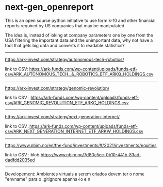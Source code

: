 # next-gen_openreport
This is an open source python initiative to use form k-10 and other financial reports required by US companies that may be manipulated.

The idea is, instead of loking at company parameters one by one from the USA filtering the important data and the unimportant data, why not have a tool that gets big data and converts it to readable statistics?


-----


https://ark-invest.com/strategy/autonomous-tech-robotics/

link to CSV: https://ark-funds.com/wp-content/uploads/funds-etf-csv/ARK_AUTONOMOUS_TECH._&_ROBOTICS_ETF_ARKQ_HOLDINGS.csv

-----

https://ark-invest.com/strategy/genomic-revolution/

link to CSV : https://ark-funds.com/wp-content/uploads/funds-etf-csv/ARK_GENOMIC_REVOLUTION_ETF_ARKG_HOLDINGS.csv

-----


https://ark-invest.com/strategy/next-generation-internet/

link to CSV .https://ark-funds.com/wp-content/uploads/funds-etf-csv/ARK_NEXT_GENERATION_INTERNET_ETF_ARKW_HOLDINGS.csv



-----

https://www.nbim.no/en/the-fund/investments/#/2021/investments/equities

link to CSV : blob:https://www.nbim.no/7d80c5ec-0b10-441b-83ad-dadfdd2035ed

------

Developement:
Ambientes virtuais a serem criados devem ter o nome "envname" para o .gitignore apanha-lo e n
